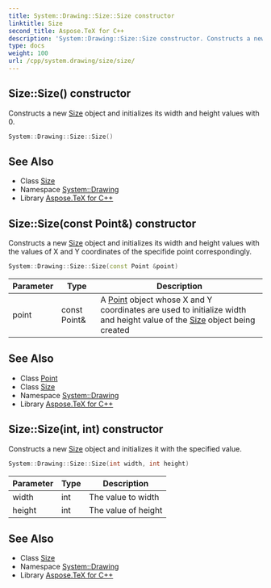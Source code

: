 ```yaml
---
title: System::Drawing::Size::Size constructor
linktitle: Size
second_title: Aspose.TeX for C++
description: 'System::Drawing::Size::Size constructor. Constructs a new Size object and initializes its width and height values with 0 in C++.'
type: docs
weight: 100
url: /cpp/system.drawing/size/size/
---
```

## Size::Size() constructor


Constructs a new [Size](../) object and initializes its width and height values with 0.

```cpp
System::Drawing::Size::Size()
```

## See Also

* Class [Size](../)
* Namespace [System::Drawing](../../)
* Library [Aspose.TeX for C++](../../../)
## Size::Size(const Point\&) constructor


Constructs a new [Size](../) object and initializes its width and height values with the values of X and Y coordinates of the specifide point correspondingly.

```cpp
System::Drawing::Size::Size(const Point &point)
```


| Parameter | Type | Description |
| --- | --- | --- |
| point | const Point\& | A [Point](../../point/) object whose X and Y coordinates are used to initialize width and height value of the [Size](../) object being created |

## See Also

* Class [Point](../../point/)
* Class [Size](../)
* Namespace [System::Drawing](../../)
* Library [Aspose.TeX for C++](../../../)
## Size::Size(int, int) constructor


Constructs a new [Size](../) object and initializes it with the specified value.

```cpp
System::Drawing::Size::Size(int width, int height)
```


| Parameter | Type | Description |
| --- | --- | --- |
| width | int | The value to width |
| height | int | The value of height |

## See Also

* Class [Size](../)
* Namespace [System::Drawing](../../)
* Library [Aspose.TeX for C++](../../../)
